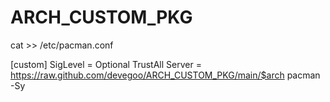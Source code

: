 # ARCH_CUSTOM_PKG

cat >> /etc/pacman.conf

[custom]
SigLevel = Optional TrustAll
Server = https://raw.github.com/devegoo/ARCH_CUSTOM_PKG/main/$arch
pacman -Sy
